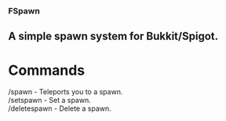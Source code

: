 ### FSpawn
## A simple spawn system for Bukkit/Spigot.
# Commands
/spawn <NAME> - Teleports you to a spawn.\
/setspawn <NAME> <PERMISSION> - Set a spawn.\
/deletespawn <NAME> - Delete a spawn.
